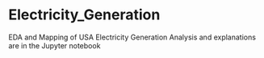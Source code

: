 # Electricity_Generation
EDA and Mapping of USA Electricity Generation
Analysis and explanations are in the Jupyter notebook

